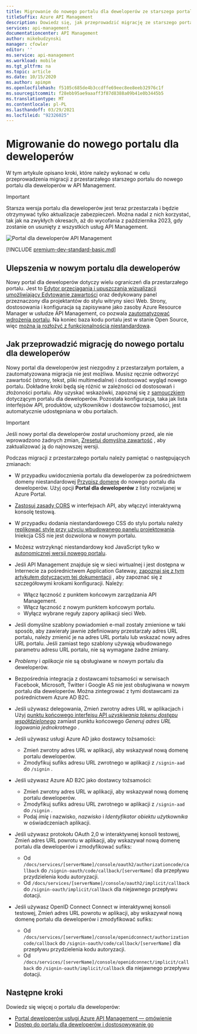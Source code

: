 ```yaml
---
title: Migrowanie do nowego portalu dla deweloperów ze starszego portalu dla deweloperów
titleSuffix: Azure API Management
description: Dowiedz się, jak przeprowadzić migrację ze starszego portalu dla deweloperów do nowego portalu dla deweloperów w API Management.
services: api-management
documentationcenter: API Management
author: mikebudzynski
manager: cfowler
editor: ''
ms.service: api-management
ms.workload: mobile
ms.tgt_pltfrm: na
ms.topic: article
ms.date: 10/15/2020
ms.author: apimpm
ms.openlocfilehash: f5105c685de4b3ccdffe69eec8ee8eeb32976c1f
ms.sourcegitcommit: f28ebb95ae9aaaff3f87d8388a09b41e0b3445b5
ms.translationtype: MT
ms.contentlocale: pl-PL
ms.lasthandoff: 03/29/2021
ms.locfileid: "92326025"
---
```

# <a name="migrate-to-the-new-developer-portal"></a>Migrowanie do nowego portalu dla deweloperów

W tym artykule opisano kroki, które należy wykonać w celu przeprowadzenia migracji z przestarzałego starszego portalu do nowego portalu dla deweloperów w API Management.

> [!IMPORTANT]
> Starsza wersja portalu dla deweloperów jest teraz przestarzała i będzie otrzymywać tylko aktualizacje zabezpieczeń. Można nadal z nich korzystać, tak jak na zwykłych okresach, aż do wycofania z października 2023, gdy zostanie on usunięty z wszystkich usług API Management.

![Portal dla deweloperów API Management](media/api-management-howto-developer-portal/cover.png)

[!INCLUDE [premium-dev-standard-basic.md](../../includes/api-management-availability-premium-dev-standard-basic.md)]

## <a name="improvements-in-new-developer-portal"></a>Ulepszenia w nowym portalu dla deweloperów

Nowy portal dla deweloperów dotyczy wielu ograniczeń dla przestarzałego portalu. Jest to [Edytor przeciągania i upuszczania wizualizacji umożliwiający Edytowanie zawartości](api-management-howto-developer-portal-customize.md) oraz dedykowany panel przeznaczony dla projektantów do stylu witryny sieci Web. Strony, dostosowania i konfiguracja są zapisywane jako zasoby Azure Resource Manager w usłudze API Management, co pozwala [zautomatyzować wdrożenia portalu](api-management-howto-developer-portal.md#automate). Na koniec baza kodu portalu jest w stanie Open Source, więc [można ją rozłożyć z funkcjonalnością niestandardową](api-management-howto-developer-portal.md#managed-vs-self-hosted).

## <a name="how-to-migrate-to-new-developer-portal"></a>Jak przeprowadzić migrację do nowego portalu dla deweloperów

Nowy portal dla deweloperów jest niezgodny z przestarzałym portalem, a zautomatyzowana migracja nie jest możliwa. Musisz ręcznie odtworzyć zawartość (strony, tekst, pliki multimedialne) i dostosować wygląd nowego portalu. Dokładne kroki będą się różnić w zależności od dostosowań i złożoności portalu. Aby uzyskać wskazówki, zapoznaj się z [samouczkiem](api-management-howto-developer-portal-customize.md) dotyczącym portalu dla deweloperów. Pozostała konfiguracja, taka jak lista interfejsów API, produktów, użytkowników i dostawców tożsamości, jest automatycznie udostępniana w obu portalach.

> [!IMPORTANT]
> Jeśli nowy portal dla deweloperów został uruchomiony przed, ale nie wprowadzono żadnych zmian, [Zresetuj domyślną zawartość](api-management-howto-developer-portal.md#preview-to-ga) , aby zaktualizować ją do najnowszej wersji.

Podczas migracji z przestarzałego portalu należy pamiętać o następujących zmianach:

- W przypadku uwidocznienia portalu dla deweloperów za pośrednictwem domeny niestandardowej [Przypisz domenę](configure-custom-domain.md) do nowego portalu dla deweloperów. Użyj opcji **Portal dla deweloperów** z listy rozwijanej w Azure Portal.
- [Zastosuj zasady CORS](api-management-howto-developer-portal.md#cors) w interfejsach API, aby włączyć interaktywną konsolę testową.
- W przypadku dodania niestandardowego CSS do stylu portalu należy [replikować style przy użyciu wbudowanego panelu projektowania](api-management-howto-developer-portal-customize.md). Iniekcja CSS nie jest dozwolona w nowym portalu.
- Możesz wstrzyknąć niestandardowy kod JavaScript tylko w [autonomicznej wersji nowego portalu](api-management-howto-developer-portal.md#managed-vs-self-hosted).
- Jeśli API Management znajduje się w sieci wirtualnej i jest dostępna w Internecie za pośrednictwem Application Gateway, [zapoznaj się z tym artykułem dotyczącym tej dokumentacji](api-management-howto-integrate-internal-vnet-appgateway.md) , aby zapoznać się z szczegółowymi krokami konfiguracji. Należy:

    - Włącz łączność z punktem końcowym zarządzania API Management.
    - Włącz łączność z nowym punktem końcowym portalu.
    - Wyłącz wybrane reguły zapory aplikacji sieci Web.

- Jeśli domyślne szablony powiadomień e-mail zostały zmienione w taki sposób, aby zawierały jawnie zdefiniowany przestarzały adres URL portalu, należy zmienić je na adres URL portalu lub wskazać nowy adres URL portalu. Jeśli zamiast tego szablony używają wbudowanego parametru adresu URL portalu, nie są wymagane żadne zmiany.
- *Problemy* i *aplikacje* nie są obsługiwane w nowym portalu dla deweloperów.
- Bezpośrednia integracja z dostawcami tożsamości w serwisach Facebook, Microsoft, Twitter i Google AS nie jest obsługiwana w nowym portalu dla deweloperów. Można zintegrować z tymi dostawcami za pośrednictwem Azure AD B2C.
- Jeśli używasz delegowania, Zmień zwrotny adres URL w aplikacjach i Użyj [punktu końcowego interfejsu API *uzyskiwania tokenu dostępu współdzielonego*](/rest/api/apimanagement/2019-12-01/user/getsharedaccesstoken) zamiast punktu końcowego *Generuj adres URL logowania jednokrotnego* .
- Jeśli używasz usługi Azure AD jako dostawcy tożsamości:

    - Zmień zwrotny adres URL w aplikacji, aby wskazywał nową domenę portalu deweloperów.
    - Zmodyfikuj sufiks adresu URL zwrotnego w aplikacji z `/signin-aad` do `/signin` .

- Jeśli używasz Azure AD B2C jako dostawcy tożsamości:

    - Zmień zwrotny adres URL w aplikacji, aby wskazywał nową domenę portalu deweloperów.
    - Zmodyfikuj sufiks adresu URL zwrotnego w aplikacji z `/signin-aad` do `/signin` .
    - Podaj *imię* i nazwisko, *nazwisko* i *Identyfikator obiektu użytkownika* w oświadczeniach aplikacji.

- Jeśli używasz protokołu OAuth 2,0 w interaktywnej konsoli testowej, Zmień adres URL powrotu w aplikacji, aby wskazywał nową domenę portalu dla deweloperów i zmodyfikować sufiks:

    - Od `/docs/services/[serverName]/console/oauth2/authorizationcode/callback` do `/signin-oauth/code/callback/[serverName]` dla przepływu przydzielenia kodu autoryzacji.
    - Od `/docs/services/[serverName]/console/oauth2/implicit/callback` do `/signin-oauth/implicit/callback` dla niejawnego przepływu dotacji.
- Jeśli używasz OpenID Connect Connect w interaktywnej konsoli testowej, Zmień adres URL powrotu w aplikacji, aby wskazywał nową domenę portalu dla deweloperów i zmodyfikować sufiks:

    - Od `/docs/services/[serverName]/console/openidconnect/authorizationcode/callback` do `/signin-oauth/code/callback/[serverName]` dla przepływu przydzielenia kodu autoryzacji.
    - Od `/docs/services/[serverName]/console/openidconnect/implicit/callback` do `/signin-oauth/implicit/callback` dla niejawnego przepływu dotacji.

## <a name="next-steps"></a>Następne kroki

Dowiedz się więcej o portalu dla deweloperów:

- [Portal deweloperów usługi Azure API Management — omówienie](api-management-howto-developer-portal.md)
- [Dostęp do portalu dla deweloperów i dostosowywanie go](api-management-howto-developer-portal-customize.md)